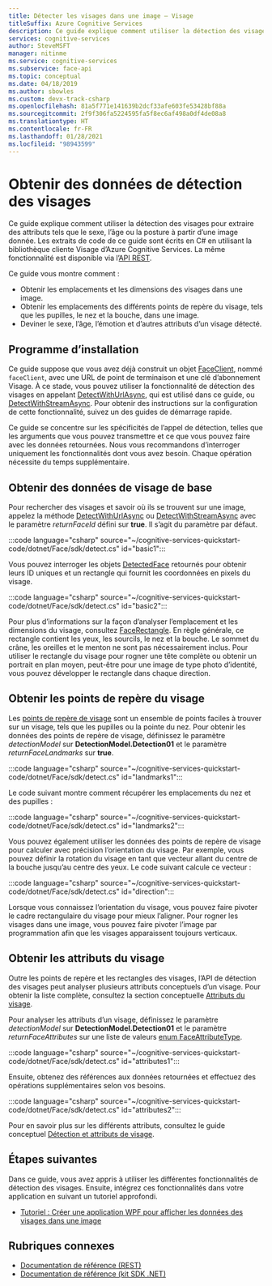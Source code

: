 ```yaml
---
title: Détecter les visages dans une image – Visage
titleSuffix: Azure Cognitive Services
description: Ce guide explique comment utiliser la détection des visages pour extraire des attributs tels que le sexe, l’âge ou la posture à partir d’une image donnée.
services: cognitive-services
author: SteveMSFT
manager: nitinme
ms.service: cognitive-services
ms.subservice: face-api
ms.topic: conceptual
ms.date: 04/18/2019
ms.author: sbowles
ms.custom: devx-track-csharp
ms.openlocfilehash: 81a5f771e141639b2dcf33afe603fe53428bf88a
ms.sourcegitcommit: 2f9f306fa5224595fa5f8ec6af498a0df4de08a8
ms.translationtype: HT
ms.contentlocale: fr-FR
ms.lasthandoff: 01/28/2021
ms.locfileid: "98943599"
---
```

# <a name="get-face-detection-data"></a>Obtenir des données de détection des visages

Ce guide explique comment utiliser la détection des visages pour extraire des attributs tels que le sexe, l’âge ou la posture à partir d’une image donnée. Les extraits de code de ce guide sont écrits en C# en utilisant la bibliothèque cliente Visage d’Azure Cognitive Services. La même fonctionnalité est disponible via l’[API REST](https://westus.dev.cognitive.microsoft.com/docs/services/563879b61984550e40cbbe8d/operations/563879b61984550f30395236).

Ce guide vous montre comment :

- Obtenir les emplacements et les dimensions des visages dans une image.
- Obtenir les emplacements des différents points de repère du visage, tels que les pupilles, le nez et la bouche, dans une image.
- Deviner le sexe, l’âge, l’émotion et d’autres attributs d’un visage détecté.

## <a name="setup"></a>Programme d’installation

Ce guide suppose que vous avez déjà construit un objet [FaceClient](/dotnet/api/microsoft.azure.cognitiveservices.vision.face.faceclient), nommé `faceClient`, avec une URL de point de terminaison et une clé d’abonnement Visage. À ce stade, vous pouvez utiliser la fonctionnalité de détection des visages en appelant [DetectWithUrlAsync](/dotnet/api/microsoft.azure.cognitiveservices.vision.face.faceoperationsextensions.detectwithurlasync), qui est utilisé dans ce guide, ou [DetectWithStreamAsync](/dotnet/api/microsoft.azure.cognitiveservices.vision.face.faceoperationsextensions.detectwithstreamasync). Pour obtenir des instructions sur la configuration de cette fonctionnalité, suivez un des guides de démarrage rapide.

Ce guide se concentre sur les spécificités de l’appel de détection, telles que les arguments que vous pouvez transmettre et ce que vous pouvez faire avec les données retournées. Nous vous recommandons d’interroger uniquement les fonctionnalités dont vous avez besoin. Chaque opération nécessite du temps supplémentaire.

## <a name="get-basic-face-data"></a>Obtenir des données de visage de base

Pour rechercher des visages et savoir où ils se trouvent sur une image, appelez la méthode [DetectWithUrlAsync](/dotnet/api/microsoft.azure.cognitiveservices.vision.face.faceoperationsextensions.detectwithurlasync) ou [DetectWithStreamAsync](/dotnet/api/microsoft.azure.cognitiveservices.vision.face.faceoperationsextensions.detectwithstreamasync) avec le paramètre _returnFaceId_ défini sur **true**. Il s’agit du paramètre par défaut.

:::code language="csharp" source="~/cognitive-services-quickstart-code/dotnet/Face/sdk/detect.cs" id="basic1":::

Vous pouvez interroger les objets [DetectedFace](/dotnet/api/microsoft.azure.cognitiveservices.vision.face.models.detectedface) retournés pour obtenir leurs ID uniques et un rectangle qui fournit les coordonnées en pixels du visage.

:::code language="csharp" source="~/cognitive-services-quickstart-code/dotnet/Face/sdk/detect.cs" id="basic2":::

Pour plus d’informations sur la façon d’analyser l’emplacement et les dimensions du visage, consultez [FaceRectangle](/dotnet/api/microsoft.azure.cognitiveservices.vision.face.models.facerectangle). En règle générale, ce rectangle contient les yeux, les sourcils, le nez et la bouche. Le sommet du crâne, les oreilles et le menton ne sont pas nécessairement inclus. Pour utiliser le rectangle du visage pour rogner une tête complète ou obtenir un portrait en plan moyen, peut-être pour une image de type photo d’identité, vous pouvez développer le rectangle dans chaque direction.

## <a name="get-face-landmarks"></a>Obtenir les points de repère du visage

Les [points de repère de visage](../concepts/face-detection.md#face-landmarks) sont un ensemble de points faciles à trouver sur un visage, tels que les pupilles ou la pointe du nez. Pour obtenir les données des points de repère de visage, définissez le paramètre _detectionModel_ sur **DetectionModel.Detection01** et le paramètre _returnFaceLandmarks_ sur **true**.

:::code language="csharp" source="~/cognitive-services-quickstart-code/dotnet/Face/sdk/detect.cs" id="landmarks1":::

Le code suivant montre comment récupérer les emplacements du nez et des pupilles :

:::code language="csharp" source="~/cognitive-services-quickstart-code/dotnet/Face/sdk/detect.cs" id="landmarks2":::

Vous pouvez également utiliser les données des points de repère de visage pour calculer avec précision l’orientation du visage. Par exemple, vous pouvez définir la rotation du visage en tant que vecteur allant du centre de la bouche jusqu’au centre des yeux. Le code suivant calcule ce vecteur :

:::code language="csharp" source="~/cognitive-services-quickstart-code/dotnet/Face/sdk/detect.cs" id="direction":::

Lorsque vous connaissez l’orientation du visage, vous pouvez faire pivoter le cadre rectangulaire du visage pour mieux l’aligner. Pour rogner les visages dans une image, vous pouvez faire pivoter l’image par programmation afin que les visages apparaissent toujours verticaux.

## <a name="get-face-attributes"></a>Obtenir les attributs du visage

Outre les points de repère et les rectangles des visages, l’API de détection des visages peut analyser plusieurs attributs conceptuels d’un visage. Pour obtenir la liste complète, consultez la section conceptuelle [Attributs du visage](../concepts/face-detection.md#attributes).

Pour analyser les attributs d’un visage, définissez le paramètre _detectionModel_ sur **DetectionModel.Detection01** et le paramètre _returnFaceAttributes_ sur une liste de valeurs [enum FaceAttributeType](/dotnet/api/microsoft.azure.cognitiveservices.vision.face.models.faceattributetype).

:::code language="csharp" source="~/cognitive-services-quickstart-code/dotnet/Face/sdk/detect.cs" id="attributes1":::

Ensuite, obtenez des références aux données retournées et effectuez des opérations supplémentaires selon vos besoins.

:::code language="csharp" source="~/cognitive-services-quickstart-code/dotnet/Face/sdk/detect.cs" id="attributes2":::

Pour en savoir plus sur les différents attributs, consultez le guide conceptuel [Détection et attributs de visage](../concepts/face-detection.md).

## <a name="next-steps"></a>Étapes suivantes

Dans ce guide, vous avez appris à utiliser les différentes fonctionnalités de détection des visages. Ensuite, intégrez ces fonctionnalités dans votre application en suivant un tutoriel approfondi.

- [Tutoriel : Créer une application WPF pour afficher les données des visages dans une image](../Tutorials/FaceAPIinCSharpTutorial.md)

## <a name="related-topics"></a>Rubriques connexes

- [Documentation de référence (REST)](https://westus.dev.cognitive.microsoft.com/docs/services/563879b61984550e40cbbe8d/operations/563879b61984550f30395236)
- [Documentation de référence (kit SDK .NET)](/dotnet/api/overview/azure/cognitiveservices/client/faceapi)
